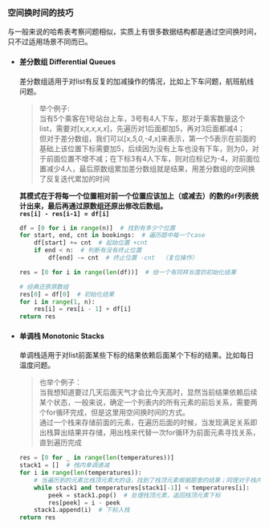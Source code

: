 ### 空间换时间的技巧
与一般来说的哈希表考察问题相似，实质上有很多数据结构都是通过空间换时间，只不过适用场景不同而已。

- #### 差分数组 Differential Queues
    
    差分数组适用于对list有反复的加减操作的情况，比如上下车问题，航班航线问题。 
    
  > 举个例子:\
  > 当有5个乘客在1号站台上车，3号有4人下车，那对于乘客数量这个list，需要对[x,_x,x,x,x_]，先遍历对1后面都加5，再对3后面都减4；\
    但对于差分数组，我们可以[x,_5,0,-4_,x]来表示，第一个5表示在前面的基础上该位置下标需要加5，后续因为没有上车也没有下车，则为0，对于前面位置不增不减；在下标3有4人下车，则对应标记为-4，对前面位置减少4人，最后原数组累加差分数组就是结果，用差分数组的空间换了反复迭代累加的时间

  **其模式在于将每一个位置相对前一个位置应该加上（或减去）的数的`df`列表统计出来，最后再通过原数组还原出修改后数组。\
  `res[i] - res[i-1] = df[i]`**
    
  ```python
  df = [0 for i in range(n)]  # 找到有多少个位置
  for start, end, cnt in bookings:  # 遍历题中每一个case
      df[start] += cnt  # 起始位置 +cnt
      if end < n:  # 判断有没有终止位置
          df[end] -= cnt  # 终止位置 -cnt  （复位操作）

  res = [0 for i in range(len(df))]  # 给一个有同样长度的初始化结果
  
  # 经典还原原数组
  res[0] = df[0]  # 初始化结果
  for i in range(1, n):
      res[i] = res[i - 1] + df[i]
  return res
  ``` 

- #### 单调栈 Monotonic Stacks
    
  单调栈适用于对list前面某些下标的结果依赖后面某个下标的结果。比如每日温度问题。 
  > 也举个例子：\
  > 当我想知道要过几天后面天气才会比今天高时，显然当前结果依赖后续某个状态，一般来说，确定一个列表内的所有元素的前后关系，需要两个for循环完成，但是这里用空间换时间的方式。 \
  > 通过一个栈来存储前面的元素，在遍历后面的时候，当发现满足关系即出栈算出结果并存储，用出栈来代替一次for循环为前面元素寻找关系，直到遍历完成
  ```python
  res = [0 for _ in range(len(temperatures))]
  stack1 = []  # 栈内单调递减
  for i in range(len(temperatures)):
      # 当遍历到的元素比栈顶元素大的话，找到了栈顶元素根据题意的结果；同理对于栈内所有元素，当满足下标i位置和栈顶元素满足条件，反复出栈返回结果
      while stack1 and temperatures[stack1[-1]] < temperatures[i]:
          peek = stack1.pop()  # 处理栈顶元素，返回栈顶元素下标
          res[peek] = i - peek
      stack1.append(i)  # 下标入栈
  return res
  ``` 
